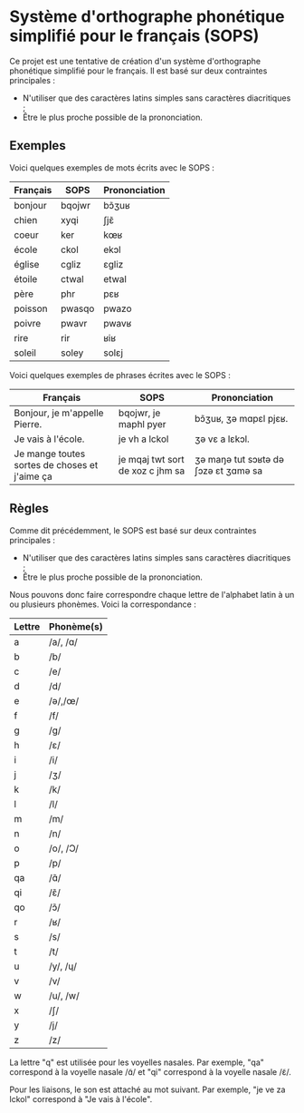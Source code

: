 # Système d'orthographe phonétique simplifié pour le français (SOPS)

Ce projet est une tentative de création d'un système d'orthographe phonétique simplifié pour le français. Il est basé sur deux contraintes principales :

- N'utiliser que des caractères latins simples sans caractères diacritiques ;
- Être le plus proche possible de la prononciation.

## Exemples

Voici quelques exemples de mots écrits avec le SOPS :

| Français | SOPS    | Prononciation |
|----------|---------|---------------|
| bonjour  | bqojwr  | bɔ̃ʒuʁ         |
| chien    |  xyqi   | ʃjɛ̃           |
| coeur    |  ker    | kœʁ           |
| école    |  ckol   | ekɔl          |
| église   |  cgliz  | ɛgliz         |
| étoile   |  ctwal  | etwal         |
| père     |  phr    | pɛʁ           |
| poisson  |  pwasqo | pwazo         |
| poivre   |  pwavr  | pwavʁ         |
| rire     |  rir    | ʁiʁ           |
| soleil   |  soley  | solɛj         |

Voici quelques exemples de phrases écrites avec le SOPS :

| Français | SOPS    | Prononciation |
|----------|---------|---------------|
| Bonjour, je m'appelle Pierre. | bqojwr, je maphl pyer | bɔ̃ʒuʁ, ʒə mɑpɛl pjɛʁ. |
| Je vais à l'école. | je vh a lckol | ʒə vɛ a lɛkɔl. |
| Je mange toutes sortes de choses et j'aime ça | je mqaj twt sort de xoz c jhm sa | ʒə maŋə tut sɔʁtə də ʃɔzə ɛt ʒɑmə sa |

## Règles

Comme dit précédemment, le SOPS est basé sur deux contraintes principales :
 - N'utiliser que des caractères latins simples sans caractères diacritiques ;
 - Être le plus proche possible de la prononciation.

Nous pouvons donc faire correspondre chaque lettre de l'alphabet latin à un ou plusieurs phonèmes. Voici la correspondance :

| Lettre | Phonème(s) |
|--------|------------|
| a      | /a/, /ɑ/   |
| b      | /b/        |
| c      | /e/        |
| d      | /d/        |
| e      | /ə/,/œ/    |
| f      | /f/        |
| g      | /ɡ/        |
| h      | /ɛ/        |
| i      | /i/        |
| j      | /ʒ/        |
| k      | /k/        |
| l      | /l/        |
| m      | /m/        |
| n      | /n/        |
| o      | /o/, /Ɔ/   |
| p      | /p/        |
| qa     | /ɑ̃/        |
| qi     | /ɛ̃/        |
| qo     | /ɔ̃/        |
| r      | /ʁ/        |
| s      | /s/        |
| t      | /t/        |
| u      | /y/, /ɥ/   |
| v      | /v/        |
| w      | /u/, /w/   |
| x      | /ʃ/        |
| y      | /j/        |
| z      | /z/        |

La lettre "q" est utilisée pour les voyelles nasales. Par exemple, "qa" correspond à la voyelle nasale /ɑ̃/ et "qi" correspond à la voyelle nasale /ɛ̃/.

Pour les liaisons, le son est attaché au mot suivant. Par exemple, "je ve za lckol" correspond à "Je vais à l'école".

